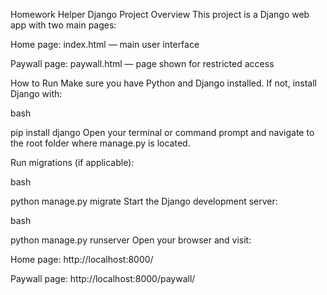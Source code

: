Homework Helper Django Project
Overview
This project is a Django web app with two main pages:

Home page: index.html — main user interface

Paywall page: paywall.html — page shown for restricted access

How to Run
Make sure you have Python and Django installed.
If not, install Django with:

bash

pip install django
Open your terminal or command prompt and navigate to the root folder where manage.py is located.

Run migrations (if applicable):

bash

python manage.py migrate
Start the Django development server:

bash

python manage.py runserver
Open your browser and visit:

Home page: http://localhost:8000/

Paywall page: http://localhost:8000/paywall/
